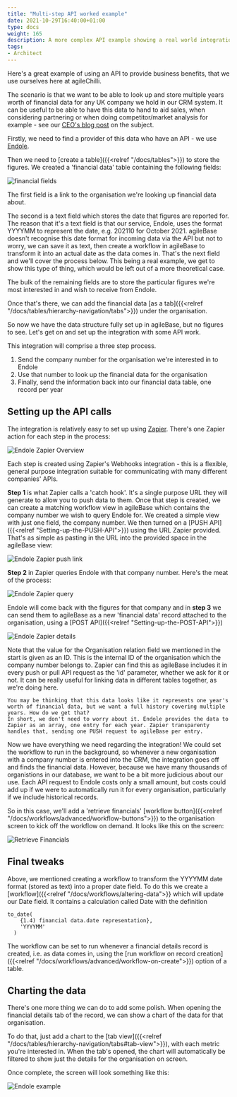```yaml
---
title: "Multi-step API worked example"
date: 2021-10-29T16:40:00+01:00
type: docs
weight: 165
description: A more complex API example showing a real world integration consisting of multiple steps
tags:
- Architect
---
```


Here's a great example of using an API to provide business benefits, that we use ourselves here at agileChilli.

The scenario is that we want to be able to look up and store multiple years worth of financial data for any UK company we hold in our CRM system. It can be useful to be able to have this data to hand to aid sales, when considering partnering or when doing competitor/market analysis for example - see our [CEO's blog post]() on the subject.

Firstly, we need to find a provider of this data who have an API - we use [Endole](https://www.endole.co.uk/).

Then we need to [create a table]({{<relref "/docs/tables">}}) to store the figures. We created a 'financial data' table containing the following fields:

![financial fields](/financial-fields.png)

The first field is a link to the organisation we're looking up financial data about.

The second is a text field which stores the date that figures are reported for. The reason that it's a text field is that our service, Endole, uses the format YYYYMM to represent the date, e.g. 202110 for October 2021. agileBase doesn't recognise this date format for incoming data via the API but not to worry, we can save it as text, then create a workflow in agileBase to transform it into an actual date as the data comes in. That's the next field and we'll cover the process below. This being a real example, we get to show this type of thing, which would be left out of a more theoretical case.

The bulk of the remaining fields are to store the particular figures we're most interested in and wish to receive from Endole.

Once that's there, we can add the financial data [as a tab]({{<relref "/docs/tables/hierarchy-navigation/tabs">}}) under the organisation.

So now we have the data structure fully set up in agileBase, but no figures to see. Let's get on and set up the integration with some API work.

This integration will comprise a three step process.
1. Send the company number for the organisation we're interested in to Endole
2. Use that number to look up the financial data for the organisation
3. Finally, send the information back into our financial data table, one record per year

## Setting up the API calls

The integration is relatively easy to set up using [Zapier](https://zapier.com). There's one Zapier action for each step in the process:

![Endole Zapier Overview](/endole-zapier-overview.png)

Each step is created using Zapier's Webhooks integration - this is a flexible, general purpose integration suitable for communicating with many different companies' APIs.

**Step 1** is what Zapier calls a 'catch hook'. It's a single purpose URL they will generate to allow you to push data to them. Once that step is created, we can create a matching workflow view in agileBase which contains the company number we wish to query Endole for. We created a simple view with just one field, the company number. We then turned on a [PUSH API]({{<relref "Setting-up-the-PUSH-API">}}) using the URL Zapier provided. That's as simple as pasting in the URL into the provided space in the agileBase view:

![Endole Zapier push link](/endole-push-url.png)

**Step 2** in Zapier queries Endole with that company number. Here's the meat of the process:

![Endole Zapier query](/endole-zapier-query.png)

Endole will come back with the figures for that company and in **step 3** we can send them to agileBase as a new 'financial data' record attached to the organisation, using a [POST API]({{<relref "Setting-up-the-POST-API">}})

![Endole Zapier details](/endole-zapier-details.png)

Note that the value for the Organisation relation field we mentioned in the start is given as an ID. This is the internal ID of the organisation which the company number belongs to. Zapier can find this as agileBase includes it in every push or pull API request as the 'id' parameter, whether we ask for it or not. It can be really useful for linking data in different tables together, as we're doing here.

	You may be thinking that this data looks like it represents one year's worth of financial data, but we want a full history covering multiple years. How do we get that?
	In short, we don't need to worry about it. Endole provides the data to Zapier as an array, one entry for each year. Zapier transparenty handles that, sending one PUSH request to agileBase per entry.

Now we have everything we need regarding the integration! We could set the workflow to run in the background, so whenever a new organisation with a company number is entered into the CRM, the integration goes off and finds the financial data. However, because we have many thousands of organistions in our database, we want to be a bit more judicious about our use. Each API request to Endole costs only a small amount, but costs could add up if we were to automatically run it for every organisation, particularly if we include historical records.

So in this case, we'll add a 'retrieve financials' [workflow button]({{<relref "/docs/workflows/advanced/workflow-buttons">}}) to the organisation screen to kick off the workflow on demand. It looks like this on the screen:

![Retrieve Financials](/retrieve-financials.png)

## Final tweaks

Above, we mentioned creating a workflow to transform the YYYYMM date format (stored as text) into a proper date field. To do this we create a [workflow]({{<relref "/docs/workflows/altering-data">}} which will update our Date field. It contains a calculation called Date with the definition

```
to_date(
    {1.4) financial data.date representation},
    'YYYYMM'
  )
```

The workflow can be set to run whenever a financial details record is created, i.e. as data comes in, using the [run workflow on record creation]({{<relref "/docs/workflows/advanced/workflow-on-create">}}) option of a table.

## Charting the data

There's one more thing we can do to add some polish. When opening the financial details tab of the record, we can show a chart of the data for that organisation.

To do that, just add a chart to the [tab view]({{<relref "/docs/tables/hierarchy-navigation/tabs#tab-view">}}), with each metric you're interested in. When the tab's opened, the chart will automatically be filtered to show just the details for the organisation on screen.

Once complete, the screen will look something like this:

![Endole example](/endole-example.png)


